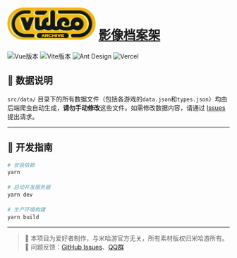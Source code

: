 <h1>
   <a href="https://hoyo-video.trrw.tech/"><img src="./src/assets/logos/logo.png" width="200"></a>
   <a href="https://hoyo-video.trrw.tech/">影像档案架</a>
</h1>


![Vue版本](https://img.shields.io/badge/Vue-3.5-blue)
![Vite版本](https://img.shields.io/badge/Vite-6.1-orange)
![Ant Design](https://img.shields.io/badge/Ant%20Design-4.2.6-blue?logo=ant-design)
![Vercel](https://img.shields.io/badge/Vercel-000000?logo=vercel&logoColor=white)

## 📂 数据说明

`src/data/` 目录下的所有数据文件（包括各游戏的`data.json`和`types.json`）均由后端爬虫自动生成，**请勿手动修改**这些文件。如需修改数据内容，请通过 [Issues](https://github.com/Trrrrw/hoyo_video/issues) 提出请求。

---

## 🚀 开发指南

```bash
# 安装依赖
yarn

# 启动开发服务器
yarn dev

# 生产环境构建
yarn build
```

---

> 📢 本项目为爱好者制作，与米哈游官方无关，所有素材版权归米哈游所有。  
> 🐛 问题反馈：[GitHub Issues](https://github.com/Trrrrw/hoyo_calendar/issues)、[QQ群](https://qm.qq.com/q/6l9M3S5YUU)  
